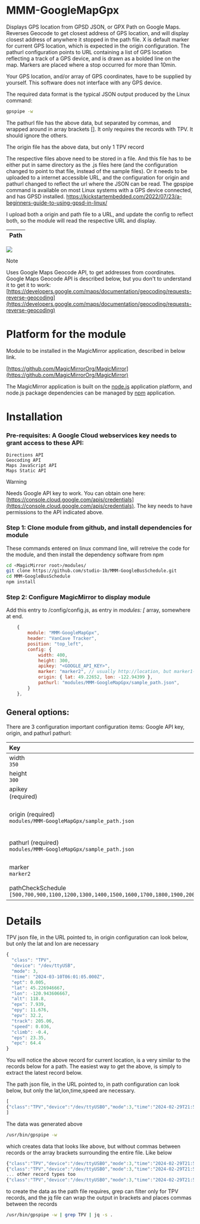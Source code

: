 # MMM-GoogleMapGpx
Displays GPS location from GPSD JSON, or GPX Path on Google Maps.  Reverses Geocode to get closest address of GPS location, and will display closest address of anywhere it stopped in the path file.  X is default marker for current GPS location, which is expected in the origin configuration.  The pathurl configuration points to URL containing a list of GPS location reflecting a track of a GPS device, and is drawn as a bolded line on the map.  Markers are placed where a stop occurred for more than 10min.

Your GPS location, and/or array of GPS coordinates, have to be supplied by yourself.  This software does not interface with any GPS device. 

The required data format is the typical JSON output produced by the Linux command:

```bash
gpspipe -w
```

The pathurl file has the above data, but separated by commas, and wrapped around in array brackets [].  It only requires the records with TPV.  It should ignore the others.

The origin file has the above data, but only 1 TPV record

The respective files above need to be stored in a file.  And this file has to be either put in same directory as the .js files here (and the configuration changed to point to that file, instead of the sample files).  Or it needs to be uploaded to a internet accessible URL, and the configuration for origin and pathurl changed to reflect the url where the JSON can be read.  The gpspipe command is available on most Linux systems with a GPS device connected, and has GPSD installed.  https://kickstartembedded.com/2022/07/23/a-beginners-guide-to-using-gpsd-in-linux/

I upload both a origin and path file to a URL, and update the config to reflect both, so the module will read the respective URL and display.

| Path                     |  
:-------------------------:|
![](https://raw.githubusercontent.com/studio-1b/MMM-GoogleMapGpx/main/docs/MMM-GoogleMapGpx%20Screenshot%20from%202024-03-13%2022-29-30.png)  

> [!NOTE]
> Uses Google Maps Geocode API, to get addresses from coordinates.
> Google Maps Geocode API is described below, but you don't to understand it to get it to work:
> [https://developers.google.com/maps/documentation/geocoding/requests-reverse-geocoding](https://developers.google.com/maps/documentation/geocoding/requests-reverse-geocoding)


# Platform for the module

Module to be installed in the MagicMirror application, described in below link.

[https://github.com/MagicMirrorOrg/MagicMirror](https://github.com/MagicMirrorOrg/MagicMirror)

The MagicMirror application is built on the [node.js](https://nodejs.org/en) application platform, and node.js package dependencies can be managed by [npm](https://www.npmjs.com/) application.

# Installation
### Pre-requisites: A Google Cloud webservices key needs to grant access to these API:

    Directions API
    Geocoding API
    Maps JavaScript API
    Maps Static API

> [!WARNING]
> Needs Google API key to work.  You can obtain one here:
> [https://console.cloud.google.com/apis/credentials](https://console.cloud.google.com/apis/credentials).
> The key needs to have permissions to the API indicated above.

### Step 1: Clone module from github, and install dependencies for module

These commands entered on linux command line, will retreive the code for the module, and then install the dependency software from npm

```bash
cd <MagicMirror root>/modules/
git clone https://github.com/studio-1b/MMM-GoogleBusSchedule.git
cd MMM-GoogleBusSchedule
npm install
```

### Step 2: Configure MagicMirror to display module

Add this entry to <MagicMirror root>/config/config.js, as entry in *modules: [* array, somewhere at end.

```js
    {
        module: "MMM-GoogleMapGpx",
        header: "VanCave Tracker",
        position: "top_left",
        config: {
            width: 400,
            height: 300,
            apikey: "<GOOGLE_API_KEY>",
            marker: "marker2", // usually http://location, but marker1-6 has built in images
            origin: { lat: 49.22652, lon: -122.94399 },
            pathurl: "modules/MMM-GoogleMapGpx/sample_path.json",
        }
    },
```


## General options: 

There are 3 configuration important configuration items: Google API key, origin, and pathurl
pathurl: 

| Key | Description |
| :-- | :-- |
| width <br> `350` | Width of Map |
| height <br> `300` | Height of Map |
| apikey <br> (required) | Google API key, as specified above (ie. ) |
| origin (required)<br> `modules/MMM-GoogleMapGpx/sample_path.json` | Can be static coordiantes, in javascript object with Latitude,Longitude (ie. {lat: 0, lon: 0} ) or a URL pointing to a JSON file with lat and lon attributes, which is rechecked for changes every minute.  |
| pathurl (required)<br> `modules/MMM-GoogleMapGpx/sample_path.json` | Has to contain URL to JSON file with array of TPV objects (ie. output from gpspipe -w, separated by commas, wrapped in array brackets[]) |
| marker <br> `marker2` | Can be marker1,marker2,marker3,marker4,marker5,marker6, or a URL to image|
| pathCheckSchedule <br> `[500,700,900,1100,1200,1300,1400,1500,1600,1700,1800,1900,2000,2100,2200,]` | Array of any time formatted hhmm, when the path is updated  |


# Details

TPV json file, in the URL pointed to, in origin configuration can look below, but only the lat and lon are necessary

```js
{
  "class": "TPV",
  "device": "/dev/ttyUSB",
  "mode": 3,
  "time": "2024-03-10T06:01:05.000Z",
  "ept": 0.005,
  "lat": 45.226946667,
  "lon": -120.943606667,
  "alt": 118.8,
  "epx": 7.939,
  "epy": 11.676,
  "epv": 32.2,
  "track": 205.06,
  "speed": 0.036,
  "climb": -0.4,
  "eps": 23.35,
  "epc": 64.4
}
```

You will notice the above record for current location, is a very similar to the records below for a path.  The easiest way to get the above, is simply to extract the latest record below.


The path json file, in the URL pointed to, in path configuration can look below, but only the lat,lon,time,speed are necessary.

```js
[
{"class":"TPV","device":"/dev/ttyUSB0","mode":3,"time":"2024-02-29T21:56:38.000Z","ept":0.005,"lat":49.19041,"lon":-123.081038333,"alt":-0.1,"epx":7.546,"epy":11.611,"epv":34.5,"track":158.12,"speed":2.361,"climb":-0.1,"eps":23.22,"epc":69},{"class":"TPV","device":"/dev/ttyUSB0","mode":3,"time":"2024-02-29T21:56:39.000Z","ept":0.005,"lat":49.190393333,"lon":-123.081023333,"alt":-0.1,"epx":7.546,"epy":11.611,"epv":34.5,"track":137.56,"speed":2.027,"climb":0,"eps":23.22,"epc":69},{"class":"TPV","device":"/dev/ttyUSB0","mode":3,"time":"2024-02-29T21:56:40.000Z","ept":0.005,"lat":49.190383333,"lon":-123.081001667,"alt":-0.1,"epx":7.546,"epy":11.611,"epv":34.5,"track":114.46,"speed":1.945,"climb":0,"eps":23.22,"epc":69},{"class":"TPV","device":"/dev/ttyUSB0","mode":3,"time":"2024-02-29T21:56:41.000Z","ept":0.005,"lat":49.19038,"lon":-123.080978333,"alt":-0.1,"epx":7.546,"epy":11.611,"epv":34.5,"track":97.01,"speed":1.667,"climb":0,"eps":23.22,"epc":69}
]
```

The data was generated above

```bash
/usr/bin/gpspipe -w
```

which creates data that looks like above, but without commas between records or the array brackets surrounding the entire file.  Like below

```js
{"class":"TPV","device":"/dev/ttyUSB0","mode":3,"time":"2024-02-29T21:56:38.000Z","ept":0.005,"lat":49.19041,"lon":-123.081038333,"alt":-0.1,"epx":7.546,"epy":11.611,"epv":34.5,"track":158.12,"speed":2.361,"climb":-0.1,"eps":23.22,"epc":69}
{"class":"TPV","device":"/dev/ttyUSB0","mode":3,"time":"2024-02-29T21:56:39.000Z","ept":0.005,"lat":49.190393333,"lon":-123.081023333,"alt":-0.1,"epx":7.546,"epy":11.611,"epv":34.5,"track":137.56,"speed":2.027,"climb":0,"eps":23.22,"epc":69}{"class":"TPV","device":"/dev/ttyUSB0","mode":3,"time":"2024-02-29T21:56:40.000Z","ept":0.005,"lat":49.190383333,"lon":-123.081001667,"alt":-0.1,"epx":7.546,"epy":11.611,"epv":34.5,"track":114.46,"speed":1.945,"climb":0,"eps":23.22,"epc":69}
... other record types too
{"class":"TPV","device":"/dev/ttyUSB0","mode":3,"time":"2024-02-29T21:56:41.000Z","ept":0.005,"lat":49.19038,"lon":-123.080978333,"alt":-0.1,"epx":7.546,"epy":11.611,"epv":34.5,"track":97.01,"speed":1.667,"climb":0,"eps":23.22,"epc":69}
```

to create the data as the path file requires, grep can filter only for TPV records, and the jq file can wrap the output in brackets and places commas between the records

```bash
/usr/bin/gpspipe -w | grep TPV | jq -s .
```
